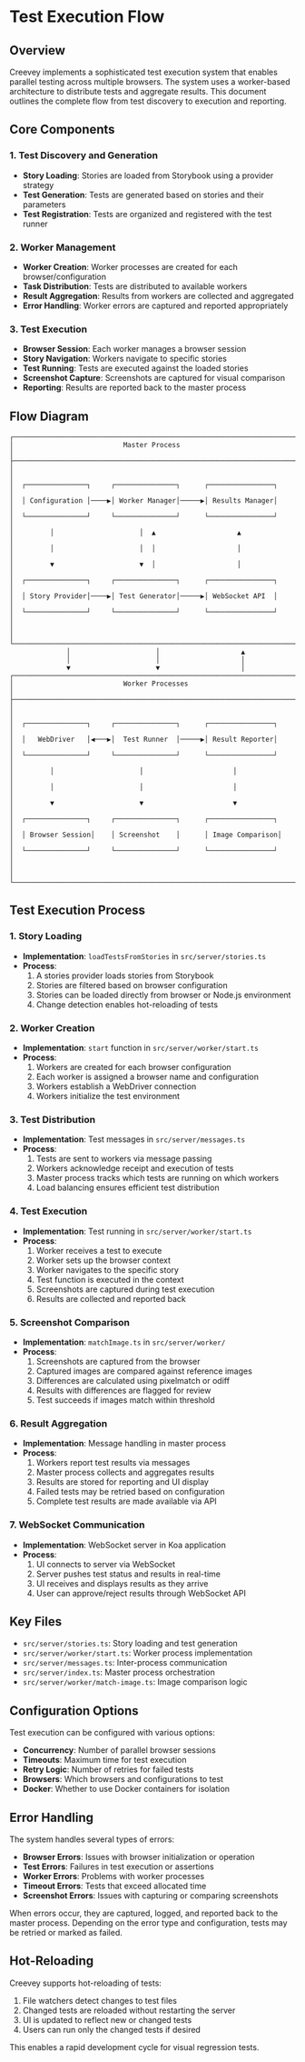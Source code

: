 # Test Execution Flow

## Overview

Creevey implements a sophisticated test execution system that enables parallel testing across multiple browsers. The system uses a worker-based architecture to distribute tests and aggregate results. This document outlines the complete flow from test discovery to execution and reporting.

## Core Components

### 1. Test Discovery and Generation

- **Story Loading**: Stories are loaded from Storybook using a provider strategy
- **Test Generation**: Tests are generated based on stories and their parameters
- **Test Registration**: Tests are organized and registered with the test runner

### 2. Worker Management

- **Worker Creation**: Worker processes are created for each browser/configuration
- **Task Distribution**: Tests are distributed to available workers
- **Result Aggregation**: Results from workers are collected and aggregated
- **Error Handling**: Worker errors are captured and reported appropriately

### 3. Test Execution

- **Browser Session**: Each worker manages a browser session
- **Story Navigation**: Workers navigate to specific stories
- **Test Running**: Tests are executed against the loaded stories
- **Screenshot Capture**: Screenshots are captured for visual comparison
- **Reporting**: Results are reported back to the master process

## Flow Diagram

```
┌─────────────────────────────────────────────────────────────────────────┐
│                           Master Process                                 │
├─────────────────────────────────────────────────────────────────────────┤
│                                                                         │
│  ┌───────────────┐     ┌───────────────┐      ┌────────────────┐       │
│  │ Configuration │────▶│ Worker Manager│─────▶│ Results Manager│       │
│  └───────────────┘     └───────────────┘      └────────────────┘       │
│         │                     │  ▲                    ▲                 │
│         │                     │  │                    │                 │
│         ▼                     ▼  │                    │                 │
│  ┌───────────────┐     ┌───────────────┐      ┌────────────────┐       │
│  │ Story Provider│────▶│ Test Generator│─────▶│ WebSocket API  │       │
│  └───────────────┘     └───────────────┘      └────────────────┘       │
│                                                                         │
└─────────────────────────────────────────────────────────────────────────┘
              │                     │                    ▲
              │                     │                    │
              ▼                     ▼                    │
┌─────────────────────────────────────────────────────────────────────────┐
│                           Worker Processes                               │
├─────────────────────────────────────────────────────────────────────────┤
│                                                                         │
│  ┌───────────────┐     ┌───────────────┐      ┌────────────────┐       │
│  │   WebDriver   │◀───▶│  Test Runner  │─────▶│ Result Reporter│       │
│  └───────────────┘     └───────────────┘      └────────────────┘       │
│         │                     │                      │                  │
│         │                     │                      │                  │
│         ▼                     ▼                      ▼                  │
│  ┌───────────────┐     ┌───────────────┐      ┌────────────────┐       │
│  │ Browser Session│    │ Screenshot    │      │ Image Comparison│       │
│  └───────────────┘     └───────────────┘      └────────────────┘       │
│                                                                         │
└─────────────────────────────────────────────────────────────────────────┘
```

## Test Execution Process

### 1. Story Loading

- **Implementation**: `loadTestsFromStories` in `src/server/stories.ts`
- **Process**:
  1. A stories provider loads stories from Storybook
  2. Stories are filtered based on browser configuration
  3. Stories can be loaded directly from browser or Node.js environment
  4. Change detection enables hot-reloading of tests

### 2. Worker Creation

- **Implementation**: `start` function in `src/server/worker/start.ts`
- **Process**:
  1. Workers are created for each browser configuration
  2. Each worker is assigned a browser name and configuration
  3. Workers establish a WebDriver connection
  4. Workers initialize the test environment

### 3. Test Distribution

- **Implementation**: Test messages in `src/server/messages.ts`
- **Process**:
  1. Tests are sent to workers via message passing
  2. Workers acknowledge receipt and execution of tests
  3. Master process tracks which tests are running on which workers
  4. Load balancing ensures efficient test distribution

### 4. Test Execution

- **Implementation**: Test running in `src/server/worker/start.ts`
- **Process**:
  1. Worker receives a test to execute
  2. Worker sets up the browser context
  3. Worker navigates to the specific story
  4. Test function is executed in the context
  5. Screenshots are captured during test execution
  6. Results are collected and reported back

### 5. Screenshot Comparison

- **Implementation**: `matchImage.ts` in `src/server/worker/`
- **Process**:
  1. Screenshots are captured from the browser
  2. Captured images are compared against reference images
  3. Differences are calculated using pixelmatch or odiff
  4. Results with differences are flagged for review
  5. Test succeeds if images match within threshold

### 6. Result Aggregation

- **Implementation**: Message handling in master process
- **Process**:
  1. Workers report test results via messages
  2. Master process collects and aggregates results
  3. Results are stored for reporting and UI display
  4. Failed tests may be retried based on configuration
  5. Complete test results are made available via API

### 7. WebSocket Communication

- **Implementation**: WebSocket server in Koa application
- **Process**:
  1. UI connects to server via WebSocket
  2. Server pushes test status and results in real-time
  3. UI receives and displays results as they arrive
  4. User can approve/reject results through WebSocket API

## Key Files

- `src/server/stories.ts`: Story loading and test generation
- `src/server/worker/start.ts`: Worker process implementation
- `src/server/messages.ts`: Inter-process communication
- `src/server/index.ts`: Master process orchestration
- `src/server/worker/match-image.ts`: Image comparison logic

## Configuration Options

Test execution can be configured with various options:

- **Concurrency**: Number of parallel browser sessions
- **Timeouts**: Maximum time for test execution
- **Retry Logic**: Number of retries for failed tests
- **Browsers**: Which browsers and configurations to test
- **Docker**: Whether to use Docker containers for isolation

## Error Handling

The system handles several types of errors:

- **Browser Errors**: Issues with browser initialization or operation
- **Test Errors**: Failures in test execution or assertions
- **Worker Errors**: Problems with worker processes
- **Timeout Errors**: Tests that exceed allocated time
- **Screenshot Errors**: Issues with capturing or comparing screenshots

When errors occur, they are captured, logged, and reported back to the master process. Depending on the error type and configuration, tests may be retried or marked as failed.

## Hot-Reloading

Creevey supports hot-reloading of tests:

1. File watchers detect changes to test files
2. Changed tests are reloaded without restarting the server
3. UI is updated to reflect new or changed tests
4. Users can run only the changed tests if desired

This enables a rapid development cycle for visual regression tests.

